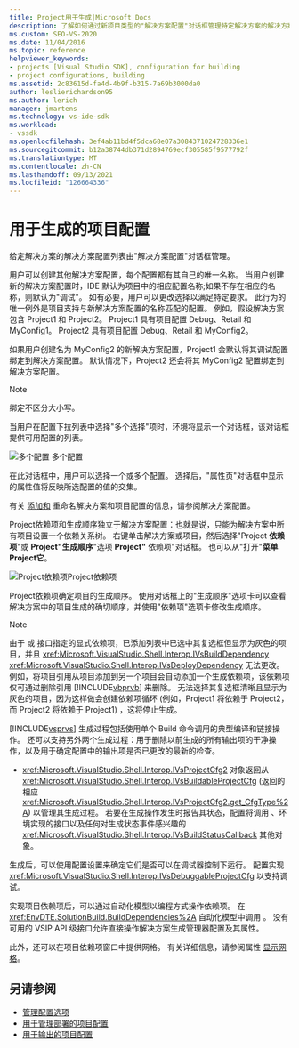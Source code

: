 ```yaml
---
title: Project用于生成|Microsoft Docs
description: 了解如何通过新项目类型的"解决方案配置"对话框管理特定解决方案的解决方案配置列表。
ms.custom: SEO-VS-2020
ms.date: 11/04/2016
ms.topic: reference
helpviewer_keywords:
- projects [Visual Studio SDK], configuration for building
- project configurations, building
ms.assetid: 2c83615d-fa4d-4b9f-b315-7a69b3000da0
author: leslierichardson95
ms.author: lerich
manager: jmartens
ms.technology: vs-ide-sdk
ms.workload:
- vssdk
ms.openlocfilehash: 3ef4ab11bd4f5dca68e07a3084371024728336e1
ms.sourcegitcommit: b12a38744db371d2894769ecf305585f9577792f
ms.translationtype: MT
ms.contentlocale: zh-CN
ms.lasthandoff: 09/13/2021
ms.locfileid: "126664336"
---
```

# <a name="project-configuration-for-building"></a>用于生成的项目配置
给定解决方案的解决方案配置列表由"解决方案配置"对话框管理。

 用户可以创建其他解决方案配置，每个配置都有其自己的唯一名称。 当用户创建新的解决方案配置时，IDE 默认为项目中的相应配置名称;如果不存在相应的名称，则默认为"调试"。 如有必要，用户可以更改选择以满足特定要求。 此行为的唯一例外是项目支持与新解决方案配置的名称匹配的配置。 例如，假设解决方案包含 Project1 和 Project2。 Project1 具有项目配置 Debug、Retail 和 MyConfig1。 Project2 具有项目配置 Debug、Retail 和 MyConfig2。

 如果用户创建名为 MyConfig2 的新解决方案配置，Project1 会默认将其调试配置绑定到解决方案配置。 默认情况下，Project2 还会将其 MyConfig2 配置绑定到解决方案配置。

> [!NOTE]
> 绑定不区分大小写。

 当用户在配置下拉列表中选择"多个选择"项时，环境将显示一个对话框，该对话框提供可用配置的列表。

 ![多个配置](../../extensibility/internals/media/vsmultiplecfgs.gif "vsMultipleCfgs") 多个配置

 在此对话框中，用户可以选择一个或多个配置。 选择后，"属性页"对话框中显示的属性值将反映所选配置的值的交集。

 有关 [添加和](../../extensibility/internals/solution-configuration.md) 重命名解决方案和项目配置的信息，请参阅解决方案配置。

 Project依赖项和生成顺序独立于解决方案配置：也就是说，只能为解决方案中所有项目设置一个依赖关系树。 右键单击解决方案或项目，然后选择"Project **依赖项**"或 **Project"生成顺序**"选项 **Project"** 依赖项"对话框。 也可以从"打开"**菜单Project它**。

 ![Project依赖项](../../extensibility/internals/media/vsprojdependencies.gif "vsProjDependencies")Project依赖项

 Project依赖项确定项目的生成顺序。 使用对话框上的"生成顺序"选项卡可以查看解决方案中的项目生成的确切顺序，并使用"依赖项"选项卡修改生成顺序。

> [!NOTE]
> 由于 或 接口指定的显式依赖项，已添加列表中已选中其复选框但显示为灰色的项目，并且 <xref:Microsoft.VisualStudio.Shell.Interop.IVsBuildDependency> <xref:Microsoft.VisualStudio.Shell.Interop.IVsDeployDependency> 无法更改。 例如，将项目引用从项目添加到另一个项目会自动添加一个生成依赖项，该依赖项仅可通过删除引用 [!INCLUDE[vbprvb](../../code-quality/includes/vbprvb_md.md)] 来删除。 无法选择其复选框清晰且显示为灰色的项目，因为这样做会创建依赖项循环 (例如，Project1 将依赖于 Project2，而 Project2 将依赖于 Project1) ，这将停止生成。

 [!INCLUDE[vsprvs](../../code-quality/includes/vsprvs_md.md)] 生成过程包括使用单个 Build 命令调用的典型编译和链接操作。 还可以支持另外两个生成过程：用于删除以前生成的所有输出项的干净操作，以及用于确定配置中的输出项是否已更改的最新的检查。

- <xref:Microsoft.VisualStudio.Shell.Interop.IVsProjectCfg2> 对象返回从 <xref:Microsoft.VisualStudio.Shell.Interop.IVsBuildableProjectCfg> (返回的相应 <xref:Microsoft.VisualStudio.Shell.Interop.IVsProjectCfg2.get_CfgType%2A>) 以管理其生成过程。 若要在生成操作发生时报告其状态，配置将调用 、环境实现的接口以及任何对生成状态事件感兴趣的 <xref:Microsoft.VisualStudio.Shell.Interop.IVsBuildStatusCallback> 其他对象。

 生成后，可以使用配置设置来确定它们是否可以在调试器控制下运行。 配置实现 <xref:Microsoft.VisualStudio.Shell.Interop.IVsDebuggableProjectCfg> 以支持调试。

 实现项目依赖项后，可以通过自动化模型以编程方式操作依赖项。 在 <xref:EnvDTE.SolutionBuild.BuildDependencies%2A> 自动化模型中调用 。 没有可用的 VSIP API 级接口允许直接操作解决方案生成管理器配置及其属性。

 此外，还可以在项目依赖项窗口中提供网格。 有关详细信息，请参阅属性 [显示网格](../../extensibility/internals/properties-display-grid.md)。

## <a name="see-also"></a>另请参阅
- [管理配置选项](../../extensibility/internals/managing-configuration-options.md)
- [用于管理部署的项目配置](../../extensibility/internals/project-configuration-for-managing-deployment.md)
- [用于输出的项目配置](../../extensibility/internals/project-configuration-for-output.md)

